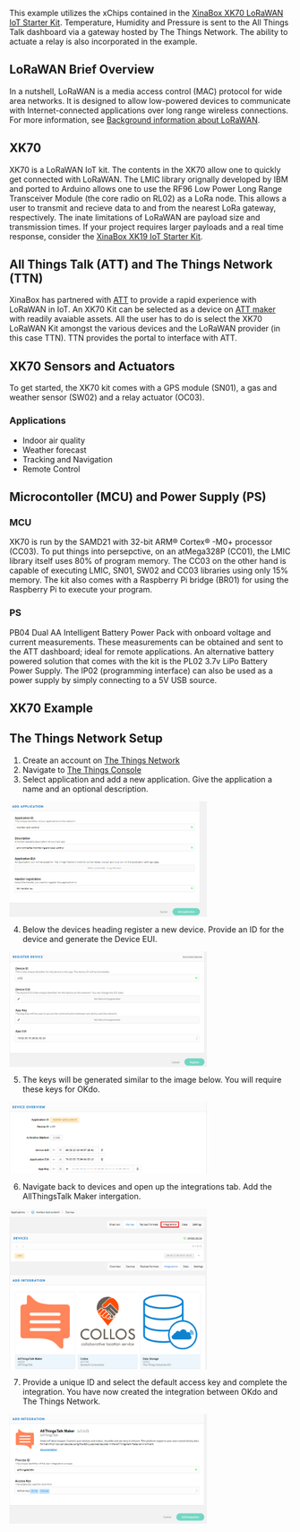 This example utilizes the xChips contained in the [XinaBox XK70 LoRaWAN IoT Starter Kit](https://xinabox.cc/products/xk70). Temperature, Humidity and Pressure is sent to the All Things Talk dashboard via a gateway hosted by The Things Network. The ability to actuate a relay is also incorporated in the example.

## LoRaWAN Brief Overview

In a nutshell, LoRaWAN is a media access control (MAC) protocol for wide area networks. It is designed to allow low-powered devices to communicate with Internet-connected applications over long range wireless connections. For more information, see [Background information about LoRaWAN](https://www.thethingsnetwork.org/docs/lorawan/).

## XK70

XK70 is a LoRaWAN IoT kit. The contents in the XK70 allow one to quickly get connected with LoRaWAN. The LMIC library orignally developed by IBM and ported to Arduino allows one to use the RF96 Low Power Long Range Transceiver Module (the core radio on RL02) as a LoRa node. This allows a user to transmit and recieve data to and from the nearest LoRa gateway, respectively. The inate limitations of LoRaWAN are payload size and transmission times. If your project requires larger payloads and a real time response, consider the [XinaBox XK19 IoT Starter Kit](https://xinabox.cc/products/xk19).

## All Things Talk (ATT) and The Things Network (TTN)

XinaBox has partnered with [ATT](https://www.allthingstalk.com/) to provide a rapid experience with LoRaWAN in IoT. An XK70 Kit can be selected as a device on [ATT maker](https://maker.allthingstalk.com/) with readily avaiable assets. All the user has to do is select the XK70 LoRaWAN Kit amongst the various devices and the LoRaWAN provider (in this case TTN). TTN provides the portal to interface with ATT. 

## XK70 Sensors and Actuators

To get started, the XK70 kit comes with a GPS module (SN01), a gas and weather sensor (SW02) and a relay actuator (OC03). 

### Applications

* Indoor air quality
* Weather forecast
* Tracking and Navigation
* Remote Control

## Microcontoller (MCU) and Power Supply (PS)

### MCU

XK70 is run by the SAMD21 with 32-bit ARM® Cortex® -M0+ processor (CC03). To put things into persepctive, on an atMega328P (CC01), the LMIC library itself uses 80% of program memory. The CC03 on the other hand is capable of executing LMIC, SN01, SW02 and CC03 libraries using only 15% memory. The kit also comes with a Raspberry Pi bridge (BR01) for using the Raspberry Pi to execute your program.

### PS

PB04 Dual AA Intelligent Battery Power Pack with onboard voltage and current measurements. These measurements can be obtained and sent to the ATT dashboard; ideal for remote applications. An alternative battery powered solution that comes with the kit is the PL02 3.7v LiPo Battery Power Supply. The IP02 (programming interface) can also be used as a power supply by simply connecting to a 5V USB source.

## XK70 Example

## The Things Network Setup

1. Create an account on [The Things Network](https://thethingsnetwork.org)
2. Navigate to [The Things Console](https://console.thethingsnetwork.org)
3. Select application and add a new application. Give the application a name and an optional description.

<img src="https://github.com/xinabox/arduino-LMIC/blob/master/extras/ttn1.png" alt="alt text" width="70%" height="auto" align="center">

4. Below the devices heading register a new device. Provide an ID for the device and generate the Device EUI.

<img src="https://github.com/xinabox/arduino-LMIC/blob/master/extras/ttn2.png" alt="alt text" width="70%" height="auto" align="center">

5. The keys will be generated similar to the image below. You will require these keys for OKdo.

<img src="https://github.com/xinabox/arduino-LMIC/blob/master/extras/ttn3.png" alt="alt text" width="70%" height="auto" align="center">

6. Navigate back to devices and open up the integrations tab. Add the AllThingsTalk Maker intergation.

<img src="https://github.com/xinabox/arduino-LMIC/blob/master/extras/ttn4.png" alt="alt text" width="70%" height="auto" align="center">

<img src="https://github.com/xinabox/arduino-LMIC/blob/master/extras/ttn5.png" alt="alt text" width="70%" height="auto" align="center">

7. Provide a unique ID and select the default access key and complete the integration. You have now created the integration between OKdo and The Things Network.

<img src="https://github.com/xinabox/arduino-LMIC/blob/master/extras/ttn6.png" alt="alt text" width="70%" height="auto" align="center">

